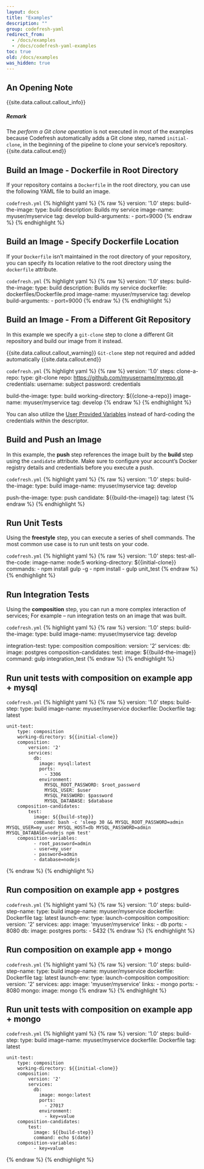 ```yaml
---
layout: docs
title: "Examples"
description: ""
group: codefresh-yaml
redirect_from:
  - /docs/examples
  - /docs/codefresh-yaml-examples
toc: true
old: /docs/examples
was_hidden: true
---
```


## An Opening Note

{{site.data.callout.callout_info}}
##### Remark

The *perform a Git clone operation* is not executed in most of the examples because Codefresh automatically adds a Git clone step, named ```initial-clone```, in the beginning of the pipeline to clone your service’s repository. 
{{site.data.callout.end}}

## Build an Image - Dockerfile in Root Directory
If your repository contains a ```Dockerfile``` in the root directory, you can use the following YAML file to build an image.

  `codefresh.yml`
{% highlight yaml %}
{% raw %}
version: '1.0'
steps:
  build-the-image:
    type: build
    description: Builds my service
    image-name: myuser/myservice
    tag: develop
    build-arguments:
      - port=9000
{% endraw %}
{% endhighlight %}

## Build an Image - Specify Dockerfile Location
If your ```Dockerfile``` isn’t maintained in the root directory of your repository, you can specify its location relative to the root directory using the ```dockerfile``` attribute.

  `codefresh.yml`
{% highlight yaml %}
{% raw %}
version: '1.0'
steps:
  build-the-image:
    type: build
    description: Builds my service
    dockerfile: dockerfiles/Dockerfile.prod
    image-name: myuser/myservice
    tag: develop
    build-arguments:
      - port=9000
{% endraw %}
{% endhighlight %}

## Build an Image - From a Different Git Repository
In this example we specify a `git-clone` step to clone a different Git repository and build our image from it instead.

{{site.data.callout.callout_warning}}
`Git-clone` step not required and added automatically 
{{site.data.callout.end}}

  `codefresh.yml`
{% highlight yaml %}
{% raw %}
version: '1.0'
steps:
  clone-a-repo:
    type: git-clone
    repo: https://github.com/myusername/myrepo.git
    credentials:
      username: subject
      password: credentials
  
  build-the-image:
    type: build
    working-directory: ${{clone-a-repo}}
    image-name: myuser/myservice
    tag: develop
{% endraw %}
{% endhighlight %}
 
You can also utilize the [User Provided Variables](doc:variables#section-user-provided) instead of hard-coding the credentials within the descriptor.

## Build and Push an Image
In this example, the **push** step references the image built by the **build** step using the ```candidate``` attribute.
Make sure to configure your account’s Docker registry details and credentials before you execute a push.

  `codefresh.yml`
{% highlight yaml %}
{% raw %}
version: '1.0'
steps:
  build-the-image:
    type: build
    image-name: myuser/myservice
    tag: develop

  push-the-image:
    type: push
    candidate: ${{build-the-image}}
    tag: latest
{% endraw %}
{% endhighlight %}

## Run Unit Tests
Using the **freestyle** step, you can execute a series of shell commands. The most common use case is to run unit tests on your code.

  `codefresh.yml`
{% highlight yaml %}
{% raw %}
version: '1.0'
steps:
  test-all-the-code:
    image-name: node:5
    working-directory: ${{initial-clone}}
    commands:
      - npm install gulp -g 
      - npm install
      - gulp unit_test
{% endraw %}
{% endhighlight %}

## Run Integration Tests
Using the **composition** step, you can run a more complex interaction of services; For example – run integration tests on an image that was built.

  `codefresh.yml`
{% highlight yaml %}
{% raw %}
version: '1.0'
steps:
  build-the-image:
    type: build
    image-name: myuser/myservice
    tag: develop
  
  integration-test:
    type: composition
    composition:
      version: '2'
      services:
        db:
          image: postgres
    composition-candidates:
      test:
        image: ${{build-the-image}}
        command: gulp integration_test
{% endraw %}
{% endhighlight %}

## Run unit tests with composition on example app + mysql

  `codefresh.yml`
{% highlight yaml %}
{% raw %}
version: '1.0'
steps:
    build-step:
        type: build
        image-name: myuser/myservice
        dockerfile: Dockerfile
        tag: latest

    unit-test:
        type: composition
        working-directory: ${{initial-clone}}
        composition:
            version: '2'
            services:
              db:
                image: mysql:latest
                ports:
                  - 3306
                environment:
                  MYSQL_ROOT_PASSWORD: $root_password
                  MYSQL_USER: $user
                  MYSQL_PASSWORD: $password
                  MYSQL_DATABASE: $database
        composition-candidates:
            test:
              image: ${{build-step}}
              command: bash -c 'sleep 30 && MYSQL_ROOT_PASSWORD=admin MYSQL_USER=my_user MYSQL_HOST=db MYSQL_PASSWORD=admin MYSQL_DATABASE=nodejs npm test'
        composition-variables:
              - root_password=admin
              - user=my_user
              - password=admin
              - database=nodejs
{% endraw %}
{% endhighlight %}

## Run composition on example app + postgres

  `codefresh.yml`
{% highlight yaml %}
{% raw %}
version: '1.0'
steps:
    build-step-name:
        type: build
        image-name: myuser/myservice
        dockerfile: Dockerfile
        tag: latest
    launch-env:
        type: launch-composition
        composition:
          version: '2'
          services:
            app:
              image: 'myuser/myservice'
              links:
               - db
              ports:
               - 8080
            db:
              image: postgres
              ports:
               - 5432
{% endraw %}
{% endhighlight %}

## Run composition on example app + mongo

  `codefresh.yml`
{% highlight yaml %}
{% raw %}
version: '1.0'
steps:
    build-step-name:
        type: build
        image-name: myuser/myservice
        dockerfile: Dockerfile
        tag: latest
    launch-env:
        type: launch-composition
        composition:
          version: '2'
          services:
            app:
              image: 'myuser/myservice'
              links:
               - mongo
              ports:
               - 8080
            mongo:
              image: mongo
{% endraw %}
{% endhighlight %}

## Run unit tests with composition on example app + mongo

  `codefresh.yml`
{% highlight yaml %}
{% raw %}
version: '1.0'
steps:
    build-step:
        type: build
        image-name: myuser/myservice
        dockerfile: Dockerfile
        tag: latest

    unit-test:
        type: composition
        working-directory: ${{initial-clone}}
        composition:
            version: '2'
            services:
              db:
                image: mongo:latest
                ports:
                  - 27017
                environment:
                  - key=value
        composition-candidates:
            test:
              image: ${{build-step}}
              command: echo $(date)
        composition-variables:
              - key=value
{% endraw %}
{% endhighlight %}
